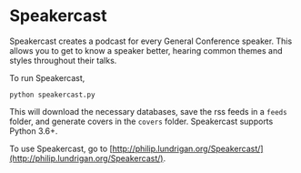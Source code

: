 # Speakercast

Speakercast creates a podcast for every General Conference speaker. This allows you to get to know a speaker better, hearing common themes and styles throughout their talks.

To run Speakercast,

```
python speakercast.py
```

This will download the necessary databases, save the rss feeds in a `feeds` folder, and generate covers in the `covers` folder. Speakercast supports Python 3.6+.

To use Speakercast, go to [http://philip.lundrigan.org/Speakercast/](http://philip.lundrigan.org/Speakercast/).
